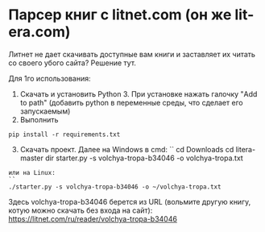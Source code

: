 Парсер книг с litnet.com (он же lit-era.com) 
===================

Литнет не дает скачивать доступные вам книги и заставляет их читать со своего убого сайта? Решение тут.

Для 1го использования:
1. Скачать и установить Python 3. При установке нажать галочку "Add to path" (добавить python в переменные среды, что сделает его запускаемым)
2. Выполнить
```
pip install -r requirements.txt
```
3. Скачать проект. 
Далее на Windows в cmd:
``
cd Downloads
cd litera-master
dir
starter.py -s volchya-tropa-b34046 -o volchya-tropa.txt
```
или на Linux:
``
./starter.py -s volchya-tropa-b34046 -o ~/volchya-tropa.txt
```

Здесь volchya-tropa-b34046 берется из URL (вольмите другую книгу, котую можно скачать без входа на сайт):
https://litnet.com/ru/reader/volchya-tropa-b34046
